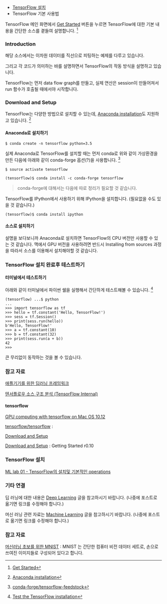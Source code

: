 
* [TensorFlow 설치]()
* TensorFlow 기본 사용법

TensorFlow 메인 화면에서 [Get Started](https://www.tensorflow.org/get_started/) 버튼을 누르면 TensorFlow에 대한 기본 내용을 간단한 소스를 곁들여 설명합니다. [^get_started]

### Introduction

해당 소스에서는 이차원 데이터를 직선으로 피팅하는 예제를 다루고 있습니다. 

그리고 각 코드가 의미하는 바를 설명하면서 TensorFlow의 작동 방식을 설명하고 있습니다. 

TensorFlow는 먼저 data flow graph를 만들고, 실제 연산은 session이 만들어져서 run 함수가 호출될 때에서야 시작합니다.

### Download and Setup

TensorFlow는 다양한 방법으로 설치할 수 있는데, [Anaconda installation](https://www.tensorflow.org/get_started/os_setup#anaconda_installation)도 지원하고 있습니다. [^anaconda_installation]

#### Anaconda로 설치하기

```
$ conda create -n tensorflow python=3.5
```

실제 Anaconda로 TensorFlow를 설치할 때는 먼저 conda로 위와 같이 가상환경을 만든 다음에 아래와 같이 conda-forge 옵션(?)을 사용합니다. [^conda-forge]

```
$ source activate tensorflow

(tensorflow)$ conda install -c conda-forge tensorflow
```

> conda-forge에 대해서는 다음에 따로 정리가 필요할 것 같습니다. 

TensorFlow를 IPython에서 사용하기 위해 IPython을 설치합니다. (필요없을 수도 있을 것 같습니다.)

```
(tensorflow)$ conda install ipython
```

#### 소스로 설치하기

설명을 보다보니까 Anaconda로 설치하면 TensorFlow의 CPU 버전만 사용할 수 있는 것 같습니다. 맥에서 GPU 버전을 사용하려면 반드시 Installing from sources 과정을 따라서 소스를 이용해서 설치해야할  것 같습니다. 

### TensorFlow 설치 완료후 테스트하기 

#### 터미널에서 테스트하기

아래와 같이 터미널에서 파이썬 쉘을 실행해서 간단하게 테스트해볼 수 있습니다. [^test_the_tensorflow_installation]

```
(tensorflow) ...$ python
...
>>> import tensorflow as tf
>>> hello = tf.constant('Hello, TensorFlow!')
>>> sess = tf.Session()
>>> print(sess.run(hello))
b'Hello, TensorFlow!'
>>> a = tf.constant(10)
>>> b = tf.constant(32)
>>> print(sess.run(a + b))
42
>>> 
```

큰 무리없이 동작하는 것을 볼 수 있습니다.

### 참고 자료

[애플기기를 위한 딥러닝 프레임워크](https://tensorflow.blog/2016/01/02/애플기기를-위한-딥러닝-프레임워크/)

[텐서플로우 소스 구조 분석 (TensorFlow Internal)](http://team.airpage.org/meta/go/927)

#### tensorflow

[GPU computing with tensorflow on Mac OS 10.12](http://vinhqdang.github.io/2016/09/28/gpu-computing-with-tensorflow-on-mac-os-1012)

[tensorflow/tensorflow](https://github.com/tensorflow/tensorflow) : 

[Download and Setup](https://github.com/tensorflow/tensorflow/blob/master/tensorflow/g3doc/get_started/os_setup.md)

[Download and Setup](https://www.tensorflow.org/versions/r0.10/get_started/os_setup#using-pip) : Getting Started r0.10

### TensorFlow 설치 

[ML lab 01 - TensorFlow의 설치및 기본적인 operations](https://www.youtube.com/watch?v=cbPjsOivFOs)

### 기타 연결

딥 러닝에 대한 내용은 [Deep Learning](../_draft/2016-10-30-Deep-Learning.md) 글을 참고하시기 바랍니다. (나중에 포스트로 옮기면 링크를 수정해야 합니다.) 

머신 러닝 관련 자료는 [Machine Learning](../_draft/2016-03-07-Machine-Learning.md) 글을 참고하시기 바랍니다. (나중에 포스트로 옮기면 링크를 수정해야 합니다.) 

### 참고 자료

[^get_started]: [Get Started](https://www.tensorflow.org/get_started/)

[^anaconda_installation]: [Anaconda installation](https://www.tensorflow.org/get_started/os_setup#anaconda_installation)

[머신러닝 초보를 위한 MNIST](https://codeonweb.com/entry/12045839-0aa9-4bad-8c7e-336b89401e10) : MNIST 는 간단한 컴퓨터 비전 데이터 세트로, 손으로 쓰여진 이미지들로 구성되어 있다고 합니다.

[^conda-forge]: [conda-forge/tensorflow-feedstock](https://github.com/conda-forge/tensorflow-feedstock)

[^test_the_tensorflow_installation]: [Test the TensorFlow installation](https://www.tensorflow.org/get_started/os_setup#test_the_tensorflow_installation)